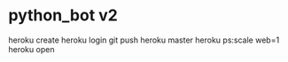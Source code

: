 # python_bot v2

heroku create
heroku login
git push heroku master
heroku ps:scale web=1
heroku open